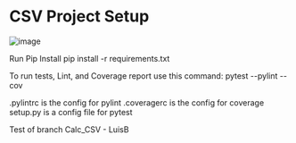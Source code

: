 # CSV Project Setup
![image](https://user-images.githubusercontent.com/522095/145484413-48635045-15bf-4933-a276-e791bce9fa8a.png)

Run Pip Install
pip install -r requirements.txt

To run tests, Lint, and Coverage report use this command:
pytest  --pylint --cov

.pylintrc is the config for pylint
.coveragerc is the config for coverage
setup.py is a config file for pytest

Test of branch Calc_CSV - LuisB

